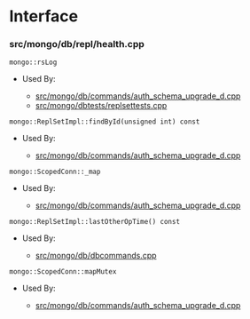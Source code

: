 
# Interface

### src/mongo/db/repl/health.cpp

<div></div>

    mongo::rsLog

- Used By:

    - [src/mongo/db/commands/auth\_schema\_upgrade\_d.cpp](../../../database\_commands)
    - [src/mongo/dbtests/replsettests.cpp](../../../unit\_tests)

<div></div>

    mongo::ReplSetImpl::findById(unsigned int) const

- Used By:

    - [src/mongo/db/commands/auth\_schema\_upgrade\_d.cpp](../../../database\_commands)

<div></div>

    mongo::ScopedConn::_map

- Used By:

    - [src/mongo/db/commands/auth\_schema\_upgrade\_d.cpp](../../../database\_commands)

<div></div>

    mongo::ReplSetImpl::lastOtherOpTime() const

- Used By:

    - [src/mongo/db/dbcommands.cpp](../../../database\_commands)

<div></div>

    mongo::ScopedConn::mapMutex

- Used By:

    - [src/mongo/db/commands/auth\_schema\_upgrade\_d.cpp](../../../database\_commands)
